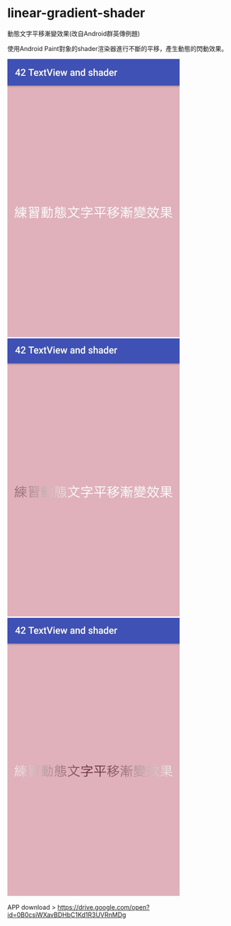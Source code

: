 # linear-gradient-shader
動態文字平移漸變效果(改自Android群英傳例題)

使用Android Paint對象的shader渲染器進行不斷的平移，產生動態的閃動效果。

![Example1](pic1.jpg)
![Example1](pic2.jpg)
![Example1](pic3.jpg)

APP download >
https://drive.google.com/open?id=0B0csiWXavBDHbC1Kd1R3UVRnMDg
